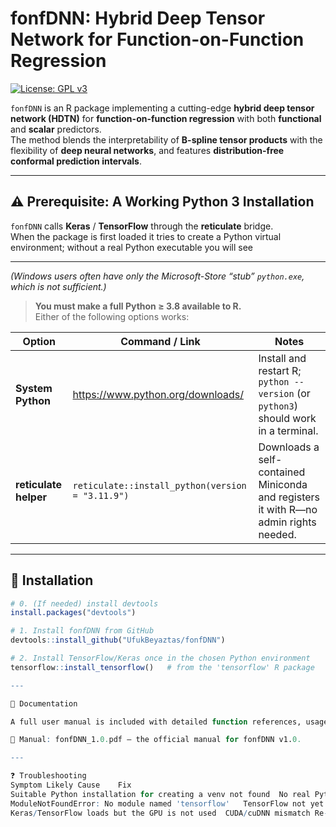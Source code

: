 # fonfDNN: Hybrid Deep Tensor Network for Function-on-Function Regression

[![License: GPL v3](https://img.shields.io/badge/License-GPLv3-blue.svg)](https://www.gnu.org/licenses/gpl-3.0)

`fonfDNN` is an R package implementing a cutting-edge **hybrid deep tensor network (HDTN)** for **function-on-function regression** with both **functional** and **scalar** predictors.  
The method blends the interpretability of **B-spline tensor products** with the flexibility of **deep neural networks**, and features **distribution-free conformal prediction intervals**.

---

## ⚠️ Prerequisite: A Working Python 3 Installation

`fonfDNN` calls **Keras** / **TensorFlow** through the **reticulate** bridge.  
When the package is first loaded it tries to create a Python virtual environment; without a real Python executable you will see

---


*(Windows users often have only the Microsoft-Store “stub” `python.exe`, which is not sufficient.)*

> **You must make a full Python ≥ 3.8 available to R.**  
> Either of the following options works:

| Option | Command / Link | Notes |
|--------|----------------|-------|
| **System Python** | <https://www.python.org/downloads/> | Install and restart R; `python --version` (or `python3`) should work in a terminal. |
| **reticulate helper** | `reticulate::install_python(version = "3.11.9")` | Downloads a self-contained Miniconda and registers it with R—no admin rights needed. |

---

## 🔧 Installation

```r
# 0. (If needed) install devtools
install.packages("devtools")

# 1. Install fonfDNN from GitHub
devtools::install_github("UfukBeyaztas/fonfDNN")

# 2. Install TensorFlow/Keras once in the chosen Python environment
tensorflow::install_tensorflow()   # from the 'tensorflow' R package

---

📄 Documentation

A full user manual is included with detailed function references, usage examples, implementation notes, and theoretical background.

📘 Manual: fonfDNN_1.0.pdf — the official manual for fonfDNN v1.0.

---

❓ Troubleshooting
Symptom	Likely Cause	Fix
Suitable Python installation for creating a venv not found	No real Python executable on the PATH	Install Python from python.org or run reticulate::install_python()
ModuleNotFoundError: No module named 'tensorflow'	TensorFlow not yet installed in that environment	Run tensorflow::install_tensorflow()
Keras/TensorFlow loads but the GPU is not used	CUDA/cuDNN mismatch	Re-install TensorFlow with tensorflow::install_tensorflow(version = "gpu") and follow the printed CUDA guidance
